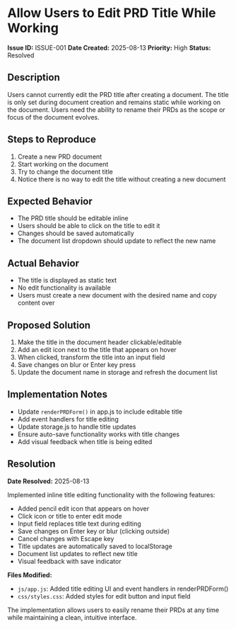# Allow Users to Edit PRD Title While Working

**Issue ID:** ISSUE-001
**Date Created:** 2025-08-13
**Priority:** High
**Status:** Resolved

## Description
Users cannot currently edit the PRD title after creating a document. The title is only set during document creation and remains static while working on the document. Users need the ability to rename their PRDs as the scope or focus of the document evolves.

## Steps to Reproduce
1. Create a new PRD document
2. Start working on the document
3. Try to change the document title
4. Notice there is no way to edit the title without creating a new document

## Expected Behavior
- The PRD title should be editable inline
- Users should be able to click on the title to edit it
- Changes should be saved automatically
- The document list dropdown should update to reflect the new name

## Actual Behavior
- The title is displayed as static text
- No edit functionality is available
- Users must create a new document with the desired name and copy content over

## Proposed Solution
1. Make the title in the document header clickable/editable
2. Add an edit icon next to the title that appears on hover
3. When clicked, transform the title into an input field
4. Save changes on blur or Enter key press
5. Update the document name in storage and refresh the document list

## Implementation Notes
- Update `renderPRDForm()` in app.js to include editable title
- Add event handlers for title editing
- Update storage.js to handle title updates
- Ensure auto-save functionality works with title changes
- Add visual feedback when title is being edited

## Resolution
**Date Resolved:** 2025-08-13

Implemented inline title editing functionality with the following features:
- Added pencil edit icon that appears on hover
- Click icon or title to enter edit mode
- Input field replaces title text during editing
- Save changes on Enter key or blur (clicking outside)
- Cancel changes with Escape key
- Title updates are automatically saved to localStorage
- Document list updates to reflect new title
- Visual feedback with save indicator

**Files Modified:**
- `js/app.js`: Added title editing UI and event handlers in renderPRDForm()
- `css/styles.css`: Added styles for edit button and input field

The implementation allows users to easily rename their PRDs at any time while maintaining a clean, intuitive interface.